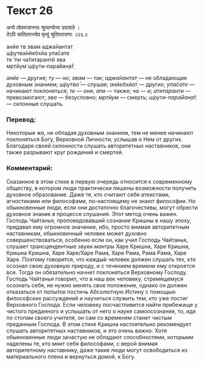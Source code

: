 # Текст 26

अन्ये त्वेवमजानन्तः श्रुत्वान्येभ्य उपासते ।  
तेऽपि चातितरन्त्येव मृत्युं श्रुतिपरायणाः ॥२६॥

анйе тв эвам аджа̄нантат̣  
ш́рутва̄нйебхйа упа̄сате  
те ’пи ча̄титарантй эва  
мр̣тйум̇ ш́рути-пара̄йан̣а̄т̣

_анйе_ — другие; _ту_ — но; _эвам_ — так; _аджа̄нантат̣_ — не обладающие духовным знанием; _ш́рутва̄_ — слушая; _анйебхйат̣_ — других; _упа̄сате_ — начинают поклоняться; _те_ — они; _апи_ — также; _ча_ — и; _атитаранти_ — превозмогают; _эва_ — безусловно; _мр̣тйум_ — смерть; _ш́рути-пара̄йан̣а̄т̣_ — склонные слушать.

### Перевод:

Некоторые же, не обладая духовным знанием, тем не менее начинают поклоняться Богу, Верховной Личности, услышав о Нем от других. Благодаря своей склонности слушать авторитетных наставников, они также разрывают круг рождений и смертей.

### Комментарий:

Сказанное в этом стихе в первую очередь относится к современному обществу, в котором люди практически лишены возможности получить духовное образование. Даже те, кто считают себя атеистами, агностиками или философами, по-настоящему не знают философии. Но обыкновенные люди, если они достаточно благочестивы, могут обрести духовное знание в процессе слушания. Этот метод очень важен. Господь Чайтанья, проповедовавший сознание Кришны в нашу эпоху, придавал ему огромное значение, ибо, просто внимая авторитетным наставникам, обыкновенный человек может духовно совершенствоваться, особенно если он, как учил Господь Чайтанья, слушает трансцендентные звуки _мантры_ Харе Кришна, Харе Кришна, Кришна Кришна, Харе Харе/Харе Рама, Харе Рама, Рама Рама, Харе Харе. Поэтому говорится, что каждый человек должен слушать тех, кто осознал свою духовную природу, и с течением времени ему откроется все. Тогда он обязательно начнет поклоняться Верховному Господу. Господь Чайтанья говорил, что в наш век человеку, стремящемуся осознать себя, не нужно менять свое положение, однако он должен отказаться от попыток постичь Абсолютную Истину с помощью философских рассуждений и научиться служить тем, кто уже постиг Верховного Господа. Если человеку посчастливится найти прибежище у чистого преданного и услышать от него о науке самоосознания, то, идя по стопам своего учителя, он сам со временем станет чистым преданным Господа. В этом стихе Кришна настоятельно рекомендует слушать авторитетных наставников, и это очень важно. Хотя обыкновенные люди зачастую не обладают способностями, которыми наделены те, кто мнит себя философами, с верой внимая авторитетному наставнику, даже такие люди могут освободиться из материального плена и вернуться домой, к Богу.